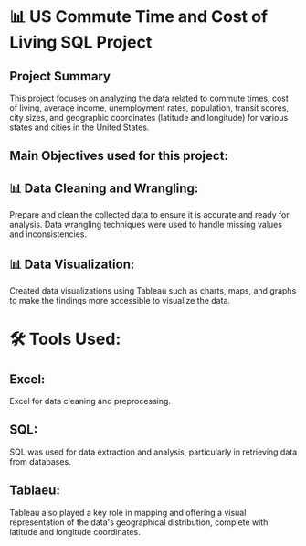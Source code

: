 

<h1> 📊 US Commute Time and Cost of Living SQL Project  </h1>

<h2> Project Summary </h2>

<p>This project focuses on analyzing the  data related to commute times, cost of living, average income, unemployment rates, population, transit scores, city sizes, and geographic coordinates (latitude and longitude) for various states and cities in the United States.</p>

<h2> Main Objectives used for this project: </h2>

 <h2> 📊 Data Cleaning and Wrangling:</h2> <p>Prepare and clean the collected data to ensure it is accurate and ready for analysis. Data wrangling techniques were used to handle missing values and inconsistencies. </p>

<h2> 📊 Data Visualization: </h2>
 <p>Created data visualizations using Tableau such as charts, maps, and graphs to make the findings more accessible to visualize the data. </p>

<h1>  🛠️ Tools Used:</h1>

<h2> Excel:</h2>
<p>Excel for data cleaning and preprocessing.</p>

<h2>SQL:</h2> 

<p>SQL was used for data extraction and analysis, particularly in retrieving data from databases.</p>

<h2> Tablaeu: </h2> 


<p>Tableau also played a key role in mapping  and offering a visual representation of the data's geographical distribution, complete with latitude and longitude coordinates.</p>





